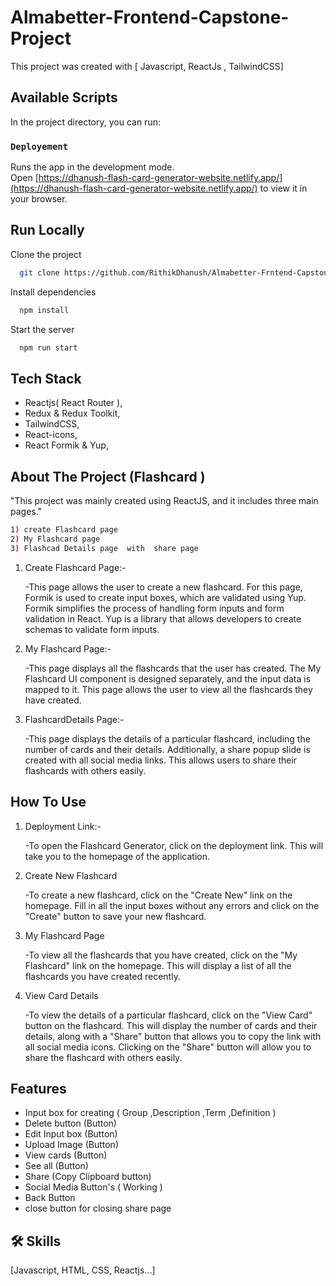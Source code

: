 # Almabetter-Frontend-Capstone-Project

This project was created  with [ Javascript, ReactJs , TailwindCSS]

## Available Scripts

In the project directory, you can run:

### `Deployement`

Runs the app in the development mode.\
Open [https://dhanush-flash-card-generator-website.netlify.app/](https://dhanush-flash-card-generator-website.netlify.app/) to view it in your browser.

## Run Locally

Clone the project

```bash
  git clone https://github.com/RithikDhanush/Almabetter-Frntend-Capstone-Project.git
```

Install dependencies

```bash
  npm install
```

Start the server

```bash
  npm run start
```


## Tech Stack

- Reactjs( React Router ),
- Redux & Redux Toolkit,
- TailwindCSS,
- React-icons,
- React Formik & Yup,

## About The Project (Flashcard )

"This project was mainly created using ReactJS, and it includes three main pages."

```bash
1) create Flashcard page 
2) My Flashcard page 
3) Flashcad Details page  with  share page 
```


1) Create Flashcard Page:-
   
   -This page allows the user to create a new flashcard. For this page, Formik is used to create input boxes, which are validated using Yup. Formik simplifies     the process of handling form inputs and form validation in React. Yup is a library that allows developers to create schemas to validate form inputs.

2) My Flashcard Page:-

   -This page displays all the flashcards that the user has created. The My Flashcard UI component is designed separately, and the input data is mapped to it.     This page allows the user to view all the flashcards they have created.

3) FlashcardDetails Page:-
 
   -This page displays the details of a particular flashcard, including the number of cards and their details. Additionally, a share popup slide is created         with   all social media links. This allows users to share their flashcards with others easily.

## How To Use
1) Deployment Link:-

   -To open the Flashcard Generator, click on the deployment link. This will take you to the homepage of the application.

2) Create New Flashcard

   -To create a new flashcard, click on the "Create New" link on the homepage. Fill in all the input boxes without any errors and click on the "Create" button     to save your new flashcard.

3) My Flashcard Page
 
   -To view all the flashcards that you have created, click on the "My Flashcard" link on the homepage. This will display a list of all the flashcards you have     created recently.

4) View Card Details
 
   -To view the details of a particular flashcard, click on the "View Card" button on the flashcard. This will display the number of cards and their details,       along with a "Share" button that allows you to copy the link with all social media icons. Clicking on the "Share" button will allow you to share the           flashcard with others easily.

## Features

- Input box for creating ( Group ,Description ,Term ,Definition )
- Delete button (Button)
- Edit Input box (Button)
- Upload Image (Button)
- View cards (Button)
- See all (Button)
- Share (Copy Clipboard button)
- Social Media Button's ( Working )
- Back Button
- close button for closing share page


## 🛠 Skills


[Javascript, HTML, CSS, Reactjs...]
